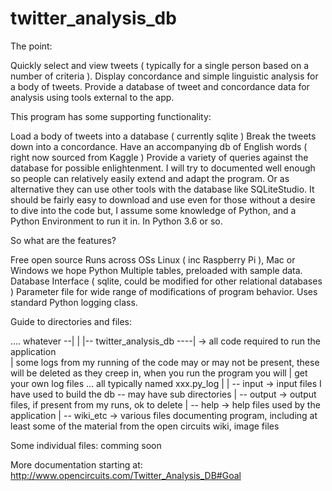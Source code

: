 # twitter_analysis_db
The point:

Quickly select and view tweets ( typically for a single person based on a number of criteria ).
Display concordance and simple linguistic analysis for a body of tweets.
Provide a database of tweet and concordance data for analysis using tools external to the app.

This program has some supporting functionality:

Load a body of tweets into a database ( currently sqlite )
Break the tweets down into a concordance.
Have an accompanying db of English words ( right now sourced from Kaggle )
Provide a variety of queries against the database for possible enlightenment.
I will try to documented well enough so people can relatively easily extend and adapt the program. Or as alternative they can use other tools with the database like SQLiteStudio. It should be fairly easy to download and use even for those without a desire to dive into the code but, I assume some knowledge of Python, and a Python Environment to run it in. In Python 3.6 or so.
 
So what are the features?

Free open source
Runs across OSs Linux ( inc Raspberry Pi ), Mac or Windows we hope 
Python
Multiple tables, preloaded with sample data.
Database Interface ( sqlite, could be modified for other relational databases )
Parameter file for wide range of modifications of program behavior.
Uses standard Python logging class.

Guide to directories and files:

  .... whatever --|
                    |
                    |-- twitter_analysis_db ----| -> all code required to run the application  
                                                |    some logs from my running of the code may or may not be present, these will be deleted as they creep in, when you run the program you will
                                                |    get your own log files ... all typically named xxx.py_log 
                                                |
                                                | -- input -> input files I have used to build the db -- may have sub directories 
                                                | -- output -> output files, if present from my runs, ok to delete
                                                | -- help -> help files used by the application 
                                                | -- wiki_etc -> various files documenting program, including at least some of the material from the open circuits wiki, image files

Some individual files:
         comming soon 

More documentation starting at:  http://www.opencircuits.com/Twitter_Analysis_DB#Goal

 
